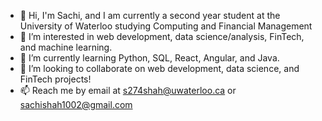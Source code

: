 - 👋 Hi, I'm Sachi, and I am currently a second year student at the University of Waterloo studying Computing and Financial Management
- 👀 I’m interested in web development, data science/analysis, FinTech, and machine learning. 
- 🌱 I’m currently learning Python, SQL, React, Angular, and Java.
- 💞️ I’m looking to collaborate on web development, data science, and FinTech projects! 
- 📫 Reach me by email at s274shah@uwaterloo.ca or sachishah1002@gmail.com 

<!---
sshah1002/sshah1002 is a ✨ special ✨ repository because its `README.md` (this file) appears on your GitHub profile.
You can click the Preview link to take a look at your changes.
--->
